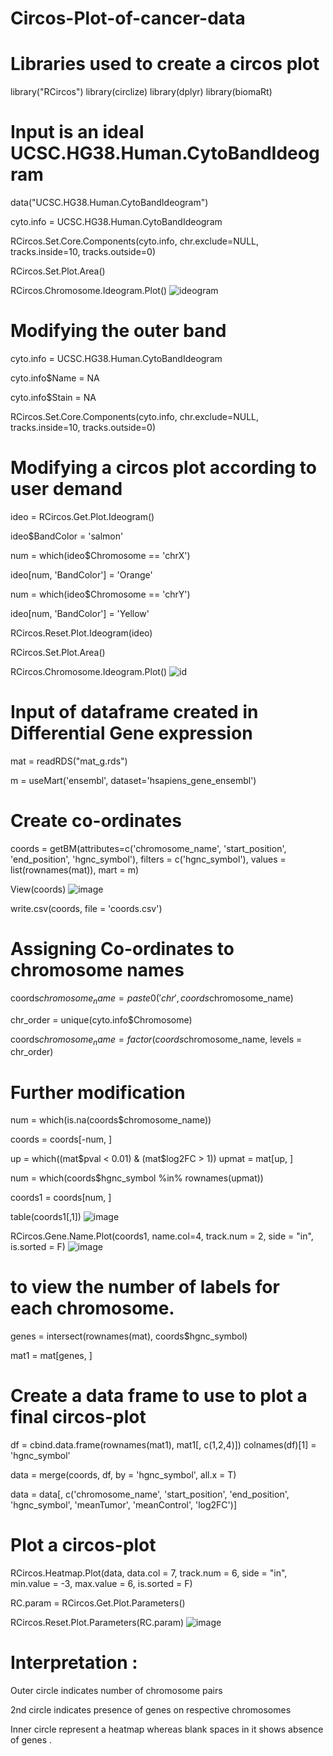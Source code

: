 # Circos-Plot-of-cancer-data
# Libraries used to create a circos plot 
library("RCircos")
library(circlize)
library(dplyr)
library(biomaRt) 

# Input is an ideal UCSC.HG38.Human.CytoBandIdeogram
data("UCSC.HG38.Human.CytoBandIdeogram")

cyto.info = UCSC.HG38.Human.CytoBandIdeogram

RCircos.Set.Core.Components(cyto.info, 
                            chr.exclude=NULL, 
                            tracks.inside=10, 
                            tracks.outside=0)

RCircos.Set.Plot.Area()

RCircos.Chromosome.Ideogram.Plot()
![ideogram](https://user-images.githubusercontent.com/110582335/197979302-187ee3e5-00e5-4b01-961f-c698e99e40dd.png)

# Modifying the outer band
cyto.info = UCSC.HG38.Human.CytoBandIdeogram

cyto.info$Name = NA

cyto.info$Stain = NA

RCircos.Set.Core.Components(cyto.info, 
                            chr.exclude=NULL, 
                            tracks.inside=10, 
                            tracks.outside=0)

# Modifying a circos plot according to user demand 
ideo = RCircos.Get.Plot.Ideogram()

ideo$BandColor = 'salmon'

num = which(ideo$Chromosome == 'chrX')

ideo[num, 'BandColor'] = 'Orange'

num = which(ideo$Chromosome == 'chrY')

ideo[num, 'BandColor'] = 'Yellow'


RCircos.Reset.Plot.Ideogram(ideo)

RCircos.Set.Plot.Area()

RCircos.Chromosome.Ideogram.Plot()
![id](https://user-images.githubusercontent.com/110582335/197979781-2bbc2ef2-d295-43dd-befb-6a94a8d57381.png)


# Input of dataframe created in Differential Gene expression 
mat = readRDS("mat_g.rds")

m = useMart('ensembl', dataset='hsapiens_gene_ensembl')

# Create co-ordinates 
coords = getBM(attributes=c('chromosome_name', 'start_position', 
                            'end_position', 'hgnc_symbol'),
               filters = c('hgnc_symbol'),
               values = list(rownames(mat)),
               mart = m)

View(coords)
![image](https://user-images.githubusercontent.com/110582335/200104864-c3e048d4-a40a-46e7-9068-8e4cdcaf1922.png)

write.csv(coords, file = 'coords.csv')

# Assigning Co-ordinates to chromosome names
coords$chromosome_name = paste0('chr', coords$chromosome_name)

chr_order = unique(cyto.info$Chromosome)

coords$chromosome_name = factor(coords$chromosome_name, levels = chr_order)

# Further modification
num = which(is.na(coords$chromosome_name))

coords = coords[-num, ]

up = which((mat$pval < 0.01) &
             (mat$log2FC > 1))
upmat = mat[up, ]

num = which(coords$hgnc_symbol %in% rownames(upmat))

coords1 = coords[num, ]

table(coords1[,1])
![image](https://user-images.githubusercontent.com/110582335/200104844-99b8ffa1-6822-4881-9139-d1252eea7047.png)

RCircos.Gene.Name.Plot(coords1, name.col=4, track.num = 2, side = "in",
                       is.sorted = F)
     ![image](https://user-images.githubusercontent.com/110582335/200104751-f3f34957-d06a-495e-b5a0-ffabf6605057.png)
                  

# to view the number of labels for each chromosome.
genes = intersect(rownames(mat), coords$hgnc_symbol)

mat1 = mat[genes, ]

# Create a data frame to use to plot a final circos-plot 
df = cbind.data.frame(rownames(mat1), mat1[, c(1,2,4)])
colnames(df)[1] = 'hgnc_symbol'

data = merge(coords, df, by = 'hgnc_symbol', all.x = T)

data = data[, c('chromosome_name', 'start_position',
                'end_position', 'hgnc_symbol',
                'meanTumor', 'meanControl', 'log2FC')]
                
# Plot a circos-plot 
RCircos.Heatmap.Plot(data, data.col = 7, track.num = 6, side = "in",
                     min.value = -3, max.value = 6, 
                     is.sorted = F)

RC.param = RCircos.Get.Plot.Parameters()

RCircos.Reset.Plot.Parameters(RC.param)
![image](https://user-images.githubusercontent.com/110582335/200104612-5d46e401-f2fd-416c-8b11-245c531c92c8.png)


# Interpretation :
Outer circle indicates number of chromosome pairs 

2nd circle indicates presence of genes on respective chromosomes 

Inner circle represent a heatmap whereas blank spaces in it shows absence of genes .
